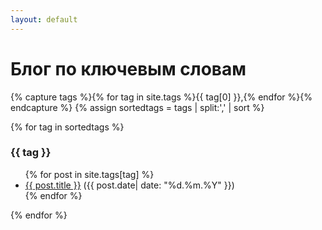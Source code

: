 ```yaml
---
layout: default
---
```

# Блог по ключевым словам

{% capture tags %}{% for tag in site.tags %}{{ tag[0] }},{% endfor %}{% endcapture %}
{% assign sortedtags = tags | split:',' | sort %}

{% for tag in sortedtags %}
  <h3 id="{{ tag }}">{{ tag }}</h3>
  <ul>
  {% for post in site.tags[tag] %}
    <li><a href="{{ post.url }}">{{ post.title }}</a> ({{ post.date| date: "%d.%m.%Y" }})</li>
  {% endfor %}
  </ul>
{% endfor %}
